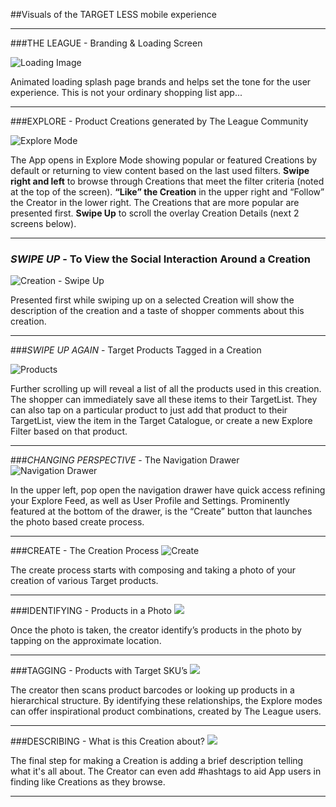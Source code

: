 ##Visuals of the TARGET LESS mobile experience 

*****

###THE LEAGUE - Branding & Loading Screen

![Loading Image](target_app_screens_101-04.jpg)

Animated loading splash page brands and helps set the tone for the user experience. This is not your ordinary shopping list app...
*****

###EXPLORE - Product Creations generated by The League Community

![Explore Mode](target_app_screens_101-01.jpg)

The App opens in Explore Mode showing popular or featured Creations by default or returning to view content based on the last used filters. **Swipe right and left** to browse through Creations that meet the filter criteria (noted at the top of the screen). **“Like” the Creation** in the upper right and “Follow” the Creator in the lower right.  The Creations that are more popular are presented first. **Swipe Up** to scroll the overlay Creation Details (next 2 screens below).

*****

### *SWIPE UP* - To View the Social Interaction Around a Creation

![Creation - Swipe Up](target_app_screens_101-02.jpg)

Presented first while swiping up on a selected Creation will show the description of the creation and a taste of shopper comments about this creation. 

*****

###*SWIPE UP AGAIN* - Target Products Tagged in a Creation 

![Products](target_app_screens_101-03.jpg)

Further scrolling up will reveal a list of all the products used in this creation.  The shopper can immediately save all these items to their TargetList.  They can also tap on a particular product to just add that product to their TargetList, view the item in the Target Catalogue, or create a new Explore Filter based on that product.

*****

###*CHANGING PERSPECTIVE* - The Navigation Drawer
![Navigation Drawer](target_app_screens_101-05.jpg)

In the upper left, pop open the navigation drawer have quick access refining your Explore Feed, as well as User Profile and Settings.  Prominently featured at the bottom of the drawer, is the “Create” button that launches the photo based create process.

*****

###CREATE - The Creation Process
![Create](target_app_screens_101-06.jpg)

The create process starts with composing and taking a photo of your creation of various Target products.

*****

###IDENTIFYING - Products in a Photo
![](target_app_screens_101-07.jpg)

Once the photo is taken, the creator identify’s products in the photo by tapping on the approximate location.

*****

###TAGGING -  Products with Target SKU’s
![](target_app_screens_101-08.jpg)

The creator then scans product barcodes or looking up products in a hierarchical structure.  By identifying these relationships, the Explore modes can offer inspirational product combinations, created by The League users. 

*****

###DESCRIBING -  What is this Creation about?
![](target_app_screens_101-09.jpg)

The final step for making a Creation is adding a brief description telling what it's all about.  The Creator can even add #hashtags to aid App users in finding like Creations as they browse. 

*****
